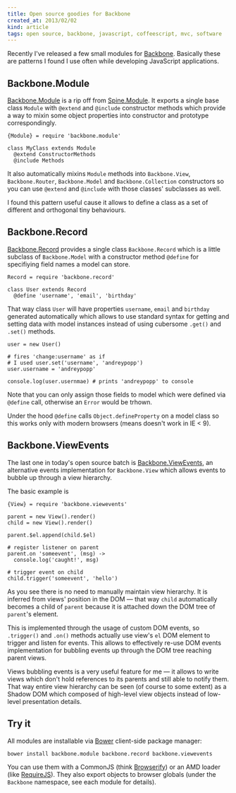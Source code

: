 ```yaml
---
title: Open source goodies for Backbone
created_at: 2013/02/02
kind: article
tags: open source, backbone, javascript, coffeescript, mvc, software
---
```


Recently I've released a few small modules for [Backbone][]. Basically these are
patterns I found I use often while developing JavaScript applications.

## Backbone.Module

[Backbone.Module][] is a rip off from [Spine.Module][Spine]. It exports a single
base class `Module` with `@extend` and `@include` constructor methods which
provide a way to mixin some object properties into constructor and prototype
correspondingly.

    {Module} = require 'backbone.module'

    class MyClass extends Module
      @extend ConstructorMethods
      @include Methods

It also automatically mixins `Module` methods into `Backbone.View`,
`Backbone.Router`, `Backbone.Model` and `Backbone.Collection` constructors so
you can use `@extend` and `@include` with those classes' subclasses as well.

I found this pattern useful cause it allows to define a class as a set of
different and orthogonal tiny behaviours.

## Backbone.Record

[Backbone.Record] provides a single class `Backbone.Record` which is a little
subclass of `Backbone.Model` with a constructor method `@define` for specifiying
field names a model can store.

    Record = require 'backbone.record'

    class User extends Record
      @define 'username', 'email', 'birthday'

That way class `User` will have properties `username`, `email` and `birthday`
generated automatically which allows to use standard syntax for getting and
setting data with model instances instead of using cubersome `.get()` and
`.set()` methods.

    user = new User()

    # fires 'change:username' as if
    # I used user.set('username', 'andreypopp')
    user.username = 'andreypopp'

    console.log(user.usernmae) # prints 'andreypopp' to console

Note that you can only assign those fields to model which were defined via
`@define` call, otherwise an `Error` would be trhown.

Under the hood `@define` calls `Object.defineProperty` on a model class so this
works only with modern browsers (means doesn't work in IE < 9).

## Backbone.ViewEvents

The last one in today's open source batch is [Backbone.ViewEvents][], an alternative
events implementation for `Backbone.View` which allows events to bubble up
through a view hierarchy.

The basic example is

    {View} = require 'backbone.viewevents'

    parent = new View().render()
    child = new View().render()

    parent.$el.append(child.$el)

    # register listener on parent
    parent.on 'someevent', (msg) ->
      console.log('caught!', msg)

    # trigger event on child
    child.trigger('someevent', 'hello')

As you see there is no need to manually maintain view hierarchy. It is inferred
from views' position in the DOM — that way `child` automatically becomes a child
of `parent` because it is attached down the DOM tree of `parent`'s element.

This is implemented through the usage of custom DOM events, so `.trigger()` and
`.on()` methods actually use view's `el` DOM element to trigger and listen for
events. This allows to effectively re-use DOM events implementation for bubbling
events up through the DOM tree reaching parent views.

Views bubbling events is a very useful feature for me — it allows to write views
which don't hold references to its parents and still able to notify them. That
way entire view hierarchy can be seen (of course to some extent) as a Shadow DOM
which composed of high-level view objects instead of low-level presentation
details.

## Try it

All modules are installable via [Bower][] client-side package manager:

    bower install backbone.module backbone.record backbone.viewevents

You can use them with a CommonJS (think [Browserify][]) or an AMD loader (like
[RequireJS][]). They also export objects to browser globals (under the
`Backbone` namespace, see each module for details).

[Backbone]: http://backbonejs.org
[Spine]: http://spinejs.com
[Bower]: http://twitter.github.com/bower/
[Browserify]: http://browserify.org
[RequireJS]: http://requirejs.org

[Backbone.Module]: https://github.com/andreypopp/backbone.module
[Backbone.Record]: https://github.com/andreypopp/backbone.record
[Backbone.ViewEvents]: https://github.com/andreypopp/backbone.viewevents
